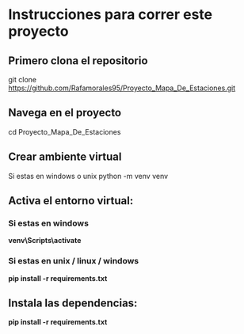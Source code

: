 # Instrucciones para correr este proyecto

## Primero clona el repositorio
git clone https://github.com/Rafamorales95/Proyecto_Mapa_De_Estaciones.git

## Navega en el proyecto
cd Proyecto_Mapa_De_Estaciones

## Crear ambiente virtual
Si estas en windows o unix
python -m venv venv

## Activa el entorno virtual:
### Si estas en windows
__venv\Scripts\activate__

### Si estas en unix / linux / windows
__pip install -r requirements.txt__


## Instala las dependencias:
__pip install -r requirements.txt__